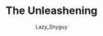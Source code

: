 ---
media: "images/rounds/round_1/the_unleashening.png"
media_type: image
type: art
title: The Unleashening
author: [Lazy_Shyguy]
desc: All 70 crewmembers exit from their... 11 cryogenic sleep pods, after being awoken by JOE.
---